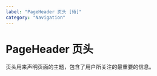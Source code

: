 ```yaml
---
label: "PageHeader 页头 [待]"
category: "Navigation"
---
```


# PageHeader 页头

页头用来声明页面的主题，包含了用户所关注的最重要的信息。
